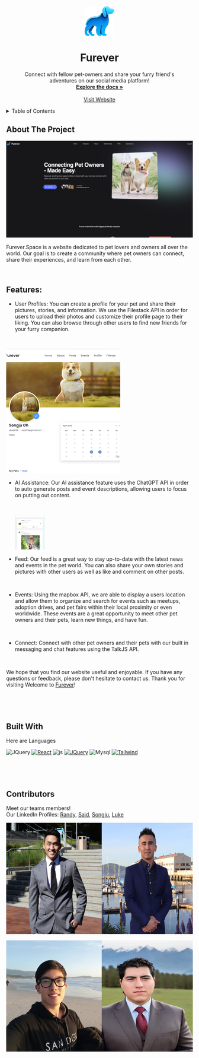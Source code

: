 
<p>&nbsp;</p><p>&nbsp;</p>

<!-- PROJECT LOGO -->
<br />
<div align="center">
  <a href="https://github.com/so-ss-rc-lc-capstone/project-pet/blob/main/README.md">
    <img src="src/main/resources/static/img/Furever-Logo.png" alt="Logo" width="80" height="80">
  </a>
<h1 align="center">Furever</h1>

  <p align="center">
    Connect with fellow pet-owners and share your furry friend's 
<br/> adventures on our social media platform!
    <br />
    <a href="https://github.com/so-ss-rc-lc-capstone/project-pet/blob/main/README.md"><strong>Explore the docs »</strong></a>
    <br />
    <br />
    <a href="https://furever.space">Visit Website</a>
    
  </p>
</div>



<!-- TABLE OF CONTENTS -->
<details>
  <summary>Table of Contents</summary>
  <ol>
    <li>
      <a href="#about-the-project">About The Project</a>
      <ul>
        <li><a href="#built-with">Built With</a></li>
      </ul>
    </li>
    <li>
      <a href="#getting-started">Feature</a>
      <ul>
        <li><a href="#prerequisites">Prerequisites</a></li>
        <li><a href="#installation">Installation</a></li>
      </ul>
    </li>
    <li><a href="#contributing">Contributing</a></li>

  </ol>
</details>



<!-- ABOUT THE PROJECT -->
## About The Project

![Product Name Screen Shot](furever1.png)


Furever.Space is a website dedicated to pet lovers and owners all over the world. Our goal is to create a community where pet owners can connect, share their experiences, and learn from each other.<p>&nbsp;</p>


## Features:

* User Profiles: You can create a profile for your pet and share their pictures, stories, and information. We use the Filestack API in order for users to upload their photos and customize their profile page to their liking. You can also browse through other users to find new friends for your furry companion. <p>&nbsp;</p>

![alt text](src/main/resources/static/img/profile-gif-high.gif)



* AI Assistance: Our AI assistance feature uses the ChatGPT API in order to auto generate posts and event descriptions, allowing users to focus on putting out content. <p>&nbsp;</p>
![alt text](src/main/resources/static/img/post-gif.gif)

* Feed: Our feed is a great way to stay up-to-date with the latest news and events in the pet world. You can also share your own stories and pictures with other users as well as like and comment on other posts.<p>&nbsp;</p>


* Events: Using the mapbox API, we are able to display a users location and allow them to organize and search for events such as meetups, adoption drives, and pet fairs within their local proximity or even worldwide. These events are a great opportunity to meet other pet owners and their pets, learn new things, and have fun.<p>&nbsp;</p>


* Connect: Connect with other pet owners and their pets with our built in messaging and chat features using the TalkJS API.<p>&nbsp;</p>



We hope that you find our website useful and enjoyable. If you have any questions or feedback, please don't hesitate to contact us. Thank you for visiting Welcome to [Furever](https://furever.space)!
<p>&nbsp;</p>
<p>&nbsp;</p>





## Built With

Here are Languages

![JQuery][Java]
[![React][React.js]][React-url]
![js]
[![JQuery][JQuery.com]][JQuery-url]
![Mysql]
[![Tailwind]][Next-url]

<p>&nbsp;</p>
<p>&nbsp;</p>





## Contributors






<!-- MARKDOWN LINKS & IMAGES -->
<!-- https://www.markdownguide.org/basic-syntax/#reference-style-links -->
[contributors-shield]: https://img.shields.io/github/contributors/othneildrew/Best-README-Template.svg?style=for-the-badge
[contributors-url]: https://github.com/so-ss-rc-lc-capstone/project-pet/graphs/contributors
[forks-shield]: https://img.shields.io/github/forks/othneildrew/Best-README-Template.svg?style=for-the-badge
[forks-url]: https://github.com/othneildrew/Best-README-Template/network/members
[stars-shield]: https://img.shields.io/github/stars/othneildrew/Best-README-Template.svg?style=for-the-badge
[stars-url]: https://github.com/othneildrew/Best-README-Template/stargazers
[issues-shield]: https://img.shields.io/github/issues/othneildrew/Best-README-Template.svg?style=for-the-badge
[issues-url]: https://github.com/othneildrew/Best-README-Template/issues
[license-shield]: https://img.shields.io/github/license/othneildrew/Best-README-Template.svg?style=for-the-badge
[license-url]: https://github.com/othneildrew/Best-README-Template/blob/master/LICENSE.txt
[linkedin-shield]: https://img.shields.io/badge/-LinkedIn-black.svg?style=for-the-badge&logo=linkedin&colorB=555
[linkedin-url]: https://linkedin.com/in/othneildrew
[product-screenshot]: src/main/resources/static/img/home_page.png
[Next.js]: https://img.shields.io/badge/JavaScript-F7DF1E?style=for-the-badge&logo=javascript&logoColor=black
[Next-url]: https://nextjs.org/
[React.js]: https://img.shields.io/badge/HTML5-E34F26?style=for-the-badge&logo=html5&logoColor=white
[React-url]: https://reactjs.org/
[Java]: https://img.shields.io/badge/Java-ED8B00?style=for-the-badge&logo=java&logoColor=white
[Laravel-url]: https://laravel.com
[Bootstrap.com]: https://img.shields.io/badge/Bootstrap-563D7C?style=for-the-badge&logo=bootstrap&logoColor=white
[Bootstrap-url]: https://getbootstrap.com
[JQuery.com]: https://img.shields.io/badge/jQuery-0769AD?style=for-the-badge&logo=jquery&logoColor=white
[JQuery-url]: https://jquery.com
[Mysql]:https://img.shields.io/badge/MySQL-005C84?style=for-the-badge&logo=mysql&logoColor=white
[Tailwind]:https://img.shields.io/badge/Tailwind_CSS-38B2AC?style=for-the-badge&logo=tailwind-css&logoColor=white
[js]:https://img.shields.io/badge/JavaScript-323330?style=for-the-badge&logo=javascript&logoColor=F7DF1E



Meet our teams members! <br>
Our LinkedIn Profiles:
[Randy](https://www.linkedin.com/in/randy-chu-ab624566/),
[Said](https://www.linkedin.com/in/said-shah-66a7b2163/),
[Songju](https://www.linkedin.com/in/songju-oh/),
[Luke](https://www.linkedin.com/in/lukecal10/)


<div style="display: flex; flex-direction: row; justify-content: center">
<div>
<a href="https://www.linkedin.com/in/randy-chu-ab624566/"><img src="src/main/resources/static/img/rchu.jpeg" style="margin-right: 1em" alt="Logo" width="300px" height="300px">
</a>

<a href="https://www.linkedin.com/in/songju-oh/"><img  src="src/main/resources/static/img/songju1.jpeg" alt="Logo" width="300px" height="300px">
</a>
</div>

<div>
<a href="https://www.linkedin.com/in/said-shah-66a7b2163/"><img  src="src/main/resources/static/img/shah.JPG" alt="Logo" width="300px" height="300px">
</a>

<a href="https://www.linkedin.com/in/lukecal10/"><img src="src/main/resources/static/img/luke-cal.jpg" alt="Logo" width="300px" height="300px"></div>
</a>

</div>
</div>
 
